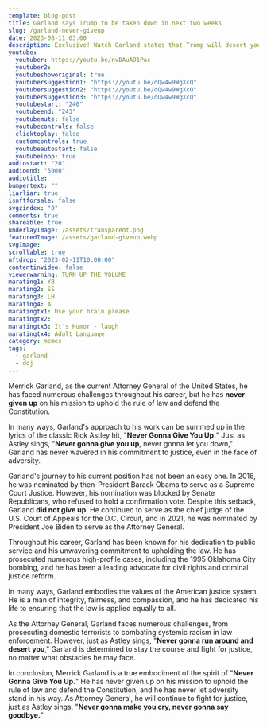 ```yaml
---
template: blog-post
title: Garland says Trump to be taken down in next two weeks
slug: /garland-never-giveup
date: 2023-08-11 03:00
description: Exclusive! Watch Garland states that Trump will desert you...
youtube:
  youtuber: https://youtu.be/nvBAuAD1Pac
  youtuber2: 
  youtubeshoworiginal: true
  youtubersuggestion1: "https://youtu.be/dQw4w9WgXcQ"
  youtubersuggestion2: "https://youtu.be/dQw4w9WgXcQ"
  youtubersuggestion3: "https://youtu.be/dQw4w9WgXcQ"
  youtubestart: "240"
  youtubeend: "243"
  youtubemute: false
  youtubecontrols: false
  clicktoplay: false
  customcontrols: true
  youtubeautostart: false
  youtubeloop: true
audiostart: "20"
audioend: "5000"
audiotitle: 
bumpertext: ""
liarliar: true
isnftforsale: false
svgzindex: "0"
comments: true
shareable: true
underlayImage: /assets/transparent.png
featuredImage: /assets/garland-giveup.webp
svgImage: 
scrollable: true
nftdrop: "2023-02-11T10:00:00"
contentinvideo: false
viewerwarning: TURN UP THE VOLUME
marating1: YB
marating2: SS
marating3: LH
marating4: AL
maratingtx1: Use your brain please
maratingtx2: 
maratingtx3: It's Humor - laugh
maratingtx4: Adult Language
category: memes
tags:
  - garland
  - doj
---
```

<!-- <div class="contentinside lake1" style=""> -->
<!-- <img class="" src="/assets/lakemouth.webp" width="100%" style=" z-index:-1; opacity:0;
animation: kariFilter 6s ease-in-out;
animation-delay: 4s;
animation-iteration-count:infinite;
" /> -->


<!-- <div class="bubble bubble-bottom-left" style="position:absolute; width:; top:30%; left:20vw; display:flex; justify-content:center;backdrop-filter: blur(6px);
animation: bubbleBop 9s ease-in;
animation-delay: 6s;
animation-direction: forwards;
animation-iteration-count:1;
opacity:0;
"><span style="font-size:120%; font-weight:bold;"><span style="font-size:160%; font-weight:bold;"></span></div>


<div class="bubble bubble-bottom-right" style="position:absolute; width:50vw; top:50%; right:20vw; display:block; justify-content:center; font-size:110%;backdrop-filter: blur(6px);
animation: bubbleBop1 10s ease-in;
animation-delay:8s;
animation-direction: forwards;
animation-iteration-count:1;
opacity:0;
"><span style="font-weight:bold;"></span></div>
</div> -->


<div class="contentbody" style="text-align:left !important; margin-top:0;">

Merrick Garland, as the current Attorney General of the United States, he has faced numerous challenges throughout his career, but he has <strong>never given up</strong> on his mission to uphold the rule of law and defend the Constitution.

In many ways, Garland's approach to his work can be summed up in the lyrics of the classic Rick Astley hit, "<strong>Never Gonna Give You Up.</strong>" Just as Astley sings, "<strong>Never gonna give you up</strong>, never gonna let you down," Garland has never wavered in his commitment to justice, even in the face of adversity.

Garland's journey to his current position has not been an easy one. In 2016, he was nominated by then-President Barack Obama to serve as a Supreme Court Justice. However, his nomination was blocked by Senate Republicans, who refused to hold a confirmation vote. Despite this setback, Garland <strong>did not give up</strong>. He continued to serve as the chief judge of the U.S. Court of Appeals for the D.C. Circuit, and in 2021, he was nominated by President Joe Biden to serve as the Attorney General.

Throughout his career, Garland has been known for his dedication to public service and his unwavering commitment to upholding the law. He has prosecuted numerous high-profile cases, including the 1995 Oklahoma City bombing, and he has been a leading advocate for civil rights and criminal justice reform.

In many ways, Garland embodies the values of the American justice system. He is a man of integrity, fairness, and compassion, and he has dedicated his life to ensuring that the law is applied equally to all.

As the Attorney General, Garland faces numerous challenges, from prosecuting domestic terrorists to combating systemic racism in law enforcement. However, just as Astley sings, "<strong>Never gonna run around and desert you</strong>," Garland is determined to stay the course and fight for justice, no matter what obstacles he may face.

In conclusion, Merrick Garland is a true embodiment of the spirit of "<strong>Never Gonna Give You Up.</strong>" He has never given up on his mission to uphold the rule of law and defend the Constitution, and he has never let adversity stand in his way. As Attorney General, he will continue to fight for justice, just as Astley sings, "<strong>Never gonna make you cry, never gonna say goodbye.</strong>"


</div>